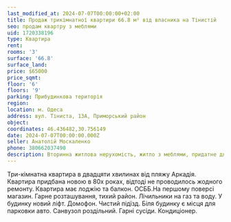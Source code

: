 ```yaml
---
last_modified_at: 2024-07-07T00:00:00+02:00
title: Продаж трикімнатної квартири 66.8 м² від власника на Тінистій
seo: продам квартру з меблями
uid: 1720338196
type: Квартира
rent:
rooms: '3'
surface: '66.8'
surface_land:
price: $65000
price_sqmt:
floor: '6'
floors: '9'
parking: Прибудинкова територія
region:
location: м. Одеса
address: вул. Тіниста, 13А, Приморський район
object:
coordinates: 46.436482,30.756149
date: 2024-07-07T00:00:00.000Z
seller: Анатолій Москаленко
phone: 380662037490
description: Вторинна житлова нерухомість, житло з меблями, придатне для проживання
---
```


Три-кімнатна квартира в двадцяти хвилинах від пляжу Аркадія. Квартира придбана новою в 80х роках, відтоді не проводилось жодного ремонту. Квартира має лоджію та балкон. ОСББ.На першому поверсі магазин. Гарне розташування, тихий район. Лічильники на газ та воду. У будинку новий ліфт. Домофон. Чистий підїзд. Біля будинку є місця для парковки авто. Санвузол роздільний. Гарні сусіди. Кондиціонер.
